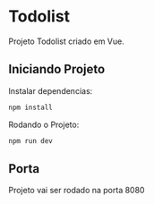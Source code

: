 # Todolist

Projeto Todolist criado em Vue.

## Iniciando Projeto

Instalar dependencias:

```cs
npm install
```

Rodando o Projeto:

```cs
npm run dev
```

## Porta

Projeto vai ser rodado na porta 8080